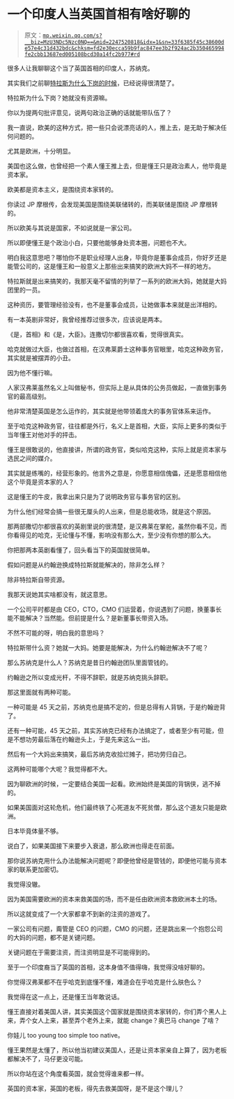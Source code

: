 # 一个印度人当英国首相有啥好聊的

> 原文：[`mp.weixin.qq.com/s?__biz=MzU3NDc5Nzc0NQ==&mid=2247520818&idx=1&sn=33f6385f45c38600de57e4c31d432bdc&chksm=fd2e30ecca59b9fac847ee3b2f924ac2b350465994fe2cbb13687ed005108bcd30a14fc2b977#rd`](http://mp.weixin.qq.com/s?__biz=MzU3NDc5Nzc0NQ==&mid=2247520818&idx=1&sn=33f6385f45c38600de57e4c31d432bdc&chksm=fd2e30ecca59b9fac847ee3b2f924ac2b350465994fe2cbb13687ed005108bcd30a14fc2b977#rd)

很多人让我聊聊这个当了英国首相的印度人，苏纳克。

其实我们之前聊[特拉斯为什么下岗的时候](http://mp.weixin.qq.com/s?__biz=MzU0MjYwNDU2Mw==&mid=2247508418&idx=1&sn=78753f7a011f9ac6b477430c1c18ed5e&chksm=fb1acdbecc6d44a862a86e718951f8ff38c74cff6f22b59c57a8ffe05b0f49cf5fc21905f074&scene=21#wechat_redirect)，已经说得很清楚了。 

特拉斯为什么下岗？她就没有资源嘛。 

你以为提两句批评意见，说两句政治正确的话就能带队伍了？ 

我一直说，欧美的这种方式，把一些只会说漂亮话的人，推上去，是无助于解决任何问题的。 

尤其是欧洲，十分明显。 

美国也这么做，也曾经把一个素人懂王推上去，但是懂王只是政治素人，他毕竟是资本家。 

欧美都是资本主义，是围绕资本家转的。 

你读过 JP 摩根传，会发现美国是围绕美联储转的，而美联储是围绕 JP 摩根转的。

所以欧美与其说是国家，不如说就是一家公司。

所以即便懂王是个政治小白，只要他能够身处资本圈，问题也不大。 

明白我这意思吧？哪怕你不是职业经理人出身，毕竟你是董事会成员，你好歹还是能管公司的，这是懂王和一般意义上那些出来搞笑的欧洲大妈不一样的地方。

特拉斯就是出来搞笑的，我那天毫不留情的列举了一系列的欧洲大妈，她就是大妈团里的一员。 

这种资历，要管理经验没有，也不是董事会成员，让她做事本来就是出洋相的。 

有一本英剧非常好，我曾经推荐过很多次，应该说是两本。 

《是，首相》和《是，大臣》。连撒切尔都很喜欢看，觉得很真实。

哈克就做过大臣，也做过首相，在汉弗莱爵士这种事务官眼里，哈克这种政务官，其实就是被摆弄的小丑。

因为他不懂行嘛。

人家汉弗莱虽然名义上叫做秘书，但实际上是从具体的公务员做起，一直做到事务官的最高级别。

他非常清楚英国是怎么运作的，其实就是他带领着庞大的事务官体系来运作。 

至于哈克这种政务官，往往都是外行，名义上是首相，大臣，实际上更多的类似于当年懂王对他对手的抨击。

懂王是很敢说的，他直接讲，所谓的政务官，类似哈克这种，实际上就是资本家与选民之间的媒介。

其实就是练嘴的，经营形象的。他言外之意是，你愿意相信傀儡，还是愿意相信他这个毕竟是资本家的人？ 

这是懂王的牛皮，我拿出来只是为了说明政务官与事务官的区别。

为什么他们经常会搞一些很无厘头的人出来，但是总能收场，就是这个原因。 

那两部撒切尔都很喜欢的英剧里说的很清楚，是汉弗莱在掌舵，虽然你看不见，而你看得见的哈克，无论懂与不懂，影响没有那么大，至少没有你想的那么大。

你把那两本英剧看懂了，回头看当下的英国就很简单。 

假如问题是从约翰逊换成特拉斯就能解决的，除非怎么样？

除非特拉斯自带资源。

我那天说她其实啥都没有，就这意思。 

一个公司平时都是由 CEO，CTO，CMO 们运营着，你说遇到了问题，换董事长能不能解决？当然能。但前提是什么？是新董事长带资入场。 

不然不可能的呀，明白我的意思吗？ 

特拉斯带什么资？她就一大妈。她要是能解决，为什么约翰逊解决不了呢？

那么苏纳克是什么人？苏纳克是昔日约翰逊团队里面管钱的。

约翰逊之所以变成光杆，不得不辞职，就是苏纳克挑头辞职。

那这里面就有两种可能。 

一种可能是 45 天之前，苏纳克也是搞不定的，但是总得有人背锅，于是约翰逊背了。

还有一种可能，45 天之前，其实苏纳克已经有办法搞定了，或者至少有可能，但是不想功劳最后落在约翰逊头上，于是先来这么一出。

然后有一个大妈出来搞笑，最后苏纳克收拾烂摊子，把功劳归自己。

这两种可能哪个大呢？我觉得都不大。 

因为聊欧洲的时候，一定要结合美国一起看。欧洲始终是美国的背锅侠，逃不掉的。 

如果美国面对这轮危机，他们最终铁了心死道友不死贫僧，那么这个道友只能是欧洲。 

日本毕竟体量不够。 

说白了，如果美国接下来要步入衰退，那么欧洲也得走在前面。 

那你说苏纳克用什么办法能解决问题呢？即便他曾经是管钱的，即便他可能与资本家的联系更加密切。

我觉得没辙。 

因为美国需要欧洲的资本来救美国的场，而不是任由欧洲资本救欧洲本土的场。

所以这就变成了一个大家都拿不到新的注资的游戏了。 

一家公司有问题，甭管是 CEO 的问题，CMO 的问题，还是跳出来一个抱怨公司的大妈的问题，都不是关键问题。 

关键问题在于需要注资，而注资明显是不可能得到的。

至于一个印度裔当了英国的首相，这本身值不值得嗨，我觉得没啥好聊的。

你觉得汉弗莱都不在乎哈克到底懂不懂，难道会在乎哈克是什么肤色么？

我觉得在这一点上，还是懂王当年敢说话。 

懂王直接对着美国人讲，其实美国这个国家就是围绕资本家转的，你们弄个黑人上来，弄个女人上来，甚至弄个老外上来，就能 change？奥巴马 change 了啥？ 

你娃儿 too young too simple too native。

懂王果然是太懂了，所以他当初建议美国人，还是让资本家亲自上算了，因为老板都解决不了，马仔更没可能。

所以你站在这个角度看英国，就会觉得谁来都一样。 

英国的资本家，英国的老板，得先去救美国呀，是不是这个理儿？